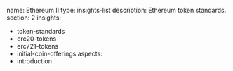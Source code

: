 name: Ethereum II
type: insights-list
description: Ethereum token standards.
section: 2
insights:
  - token-standards
  - erc20-tokens
  - erc721-tokens
  - initial-coin-offerings
aspects:
  - introduction
 
